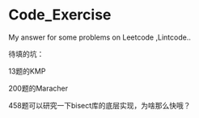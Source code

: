 # Code_Exercise
My answer for some problems on Leetcode ,Lintcode..

待填的坑：

13题的KMP

200题的Maracher

458题可以研究一下bisect库的底层实现，为啥那么快哦？
